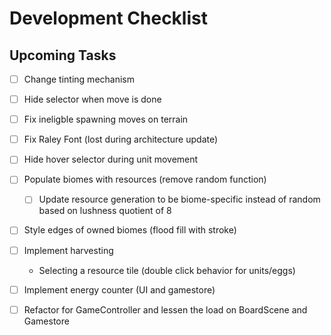 # Development Checklist

## Upcoming Tasks
- [ ] Change tinting mechanism
- [ ] Hide selector when move is done
- [ ] Fix ineligble spawning moves on terrain
- [ ] Fix Raley Font (lost during architecture update)
- [ ] Hide hover selector during unit movement

- [ ] Populate biomes with resources (remove random function)
    - [ ] Update resource generation to be biome-specific instead of random based on lushness quotient of 8
- [ ] Style edges of owned biomes (flood fill with stroke)

- [ ] Implement harvesting
    - Selecting a resource tile (double click behavior for units/eggs)
    
- [ ] Implement energy counter (UI and gamestore)

- [ ] Refactor for GameController and lessen the load on BoardScene and Gamestore